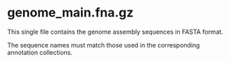 # genome_main.fna.gz #
This single file contains the genome assembly sequences in FASTA format.

The sequence names must match those used in the corresponding annotation collections.
